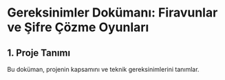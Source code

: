 
# **Gereksinimler Dokümanı: Firavunlar ve Şifre Çözme Oyunları**

## **1. Proje Tanımı**

Bu doküman, projenin kapsamını ve teknik gereksinimlerini tanımlar.
